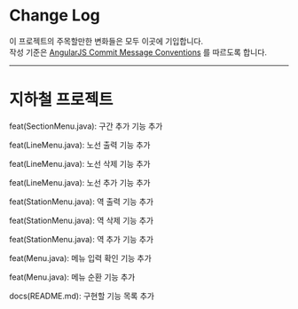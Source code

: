 # Change Log

이 프로젝트의 주목할만한 변화들은 모두 이곳에 기입합니다.  
작성 기준은 [AngularJS Commit Message Conventions](https://gist.github.com/stephenparish/9941e89d80e2bc58a153) 를 따르도록 합니다.  

---
# 지하철 프로젝트

feat(SectionMenu.java): 구간 추가 기능 추가

feat(LineMenu.java): 노선 출력 기능 추가

feat(LineMenu.java): 노선 삭제 기능 추가

feat(LineMenu.java): 노선 추가 기능 추가

feat(StationMenu.java): 역 출력 기능 추가

feat(StationMenu.java): 역 삭제 기능 추가

feat(StationMenu.java): 역 추가 기능 추가

feat(Menu.java): 메뉴 입력 확인 기능 추가

feat(Menu.java): 메뉴 순환 기능 추가

docs(README.md): 구현할 기능 목록 추가
